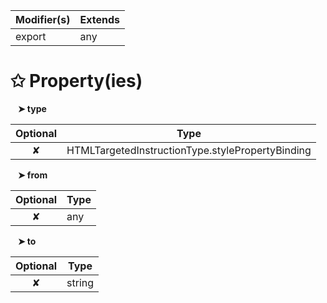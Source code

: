| Modifier(s)                            | Extends                                    |
|----------------------------------------|--------------------------------------------|
| export | any |

# &#10025; Property(ies)

&nbsp;&nbsp; **&#10148; type**

| Optional                           | Type                         |
|:----------------------------------:|------------------------------|
| ✘ | HTMLTargetedInstructionType.stylePropertyBinding |

&nbsp;&nbsp; **&#10148; from**

| Optional                           | Type                         |
|:----------------------------------:|------------------------------|
| ✘ | any |

&nbsp;&nbsp; **&#10148; to**

| Optional                           | Type                         |
|:----------------------------------:|------------------------------|
| ✘ | string |